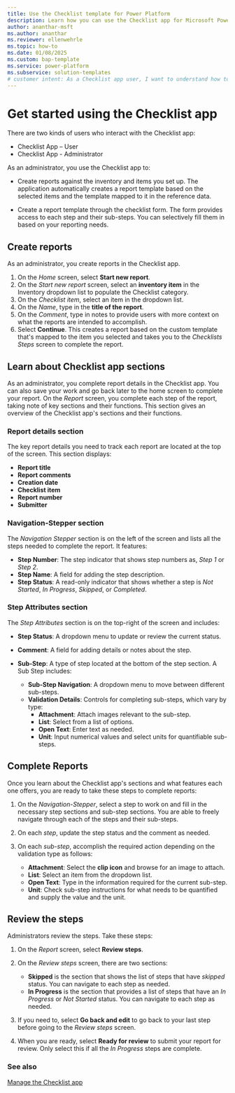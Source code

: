 ```yaml
---
title: Use the Checklist template for Power Platform
description: Learn how you can use the Checklist app for Microsoft Power Platform to streamline and automate managing your appointments.
author: ananthar-msft
ms.author: ananthar
ms.reviewer: ellenwehrle
ms.topic: how-to
ms.date: 01/08/2025
ms.custom: bap-template
ms.service: power-platform
ms.subservice: solution-templates
# customer intent: As a Checklist app user, I want to understand how to use the Checklist template for Power Platform.
---
```


# Get started using the Checklist app

There are two kinds of users who interact with the Checklist app:

- Checklist App – User
- Checklist App - Administrator

As an administrator, you use the Checklist app to:

- Create reports against the inventory and items you set up. The application automatically creates a report template based on the selected items and the template mapped to it in the reference data.

- Create a report template through the checklist form. The form provides access to each step and their sub-steps. You can selectively fill them in based on your reporting needs.

## Create reports

As an administrator, you create reports in the Checklist app.

1. On the *Home* screen, select **Start new report**.
1. On the *Start new report* screen, select an **inventory item** in the Inventory dropdown list to populate the Checklist category.
1. On the *Checklist item*, select an item in the dropdown list.
1. On the *Name*, type in the **title of the report**.
1. On the *Comment*, type in notes to provide users with more context on what the reports are intended to accomplish.
1. Select **Continue**. This creates a report based on the custom template that's mapped to the item you selected and takes you to the *Checklists Steps* screen to complete the report.

## Learn about Checklist app sections

As an administrator, you complete report details in the Checklist app. You can also save your work and go back later to the home screen to complete your report. On the *Report* screen, you complete each step of the report, taking note of key sections and their functions. This section gives an overview of the Checklist app's sections and their functions.

### Report details section

The key report details you need to track each report are located at the top of the screen. This section displays:

- **Report title**
- **Report comments**
- **Creation date**
- **Checklist item**
- **Report number**
- **Submitter**

### Navigation-Stepper section

The *Navigation Stepper* section is on the left of the screen and lists all the steps needed to complete the report. It features:

- **Step Number**: The step indicator that shows step numbers as, *Step 1* or *Step 2*.
- **Step Name**: A field for adding the step description.
- **Step Status**: A read-only indicator that shows whether a step is *Not Started*, *In Progress*, *Skipped*, or *Completed*.

### Step Attributes section

The *Step Attributes* section is on the top-right of the screen and includes:

- **Step Status**: A dropdown menu to update or review the current status.
- **Comment**: A field for adding details or notes about the step.
- **Sub-Step**: A type of step located at the bottom of the step section. A Sub Step includes:

  - **Sub-Step Navigation**: A dropdown menu to move between different sub-steps.
  - **Validation Details**: Controls for completing sub-steps, which vary by type:
    - **Attachment**: Attach images relevant to the sub-step.
    - **List**: Select from a list of options.
    - **Open Text**: Enter text as needed.
    - **Unit**: Input numerical values and select units for quantifiable sub-steps.

## Complete Reports

Once you learn about the Checklist app's sections and what features each one offers, you are ready to take these steps to complete reports:

1. On the *Navigation-Stepper*, select a step to work on and fill in the necessary step sections and sub-step sections. You are able to freely navigate through each of the steps and their sub-steps.
1. On each *step*, update the step status and the comment as needed.
1. On each *sub-step*, accomplish the required action depending on the validation type as follows:

    - **Attachment**: Select the **clip icon** and browse for an image to attach.
    - **List**: Select an item from the dropdown list.
    - **Open Text**: Type in the information required for the current sub-step.
    - **Unit**: Check sub-step instructions for what needs to be quantified and supply the value and the unit.

## Review the steps

Administrators review the steps. Take these steps:

1. On the *Report* screen, select **Review steps**.
1. On the *Review steps* screen, there are two sections:

   - **Skipped** is the section that shows the list of steps that have *skipped* status. You can navigate to each step as needed.
   - **In Progress** is the section that provides a list of steps that have an *In Progress* or *Not Started* status. You can navigate to each step as needed.
1. If you need to, select **Go back and edit** to go back to your last step before going to the *Review steps* screen.
1. When you are ready, select **Ready for review** to submit your report for review. Only select this if all the *In Progress* steps are complete.

### See also

[Manage the Checklist app](manage.md)
